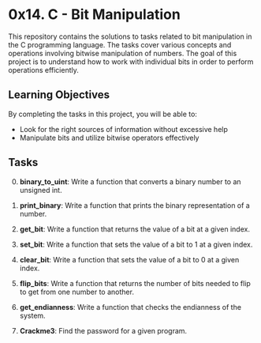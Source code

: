 # 0x14. C - Bit Manipulation

This repository contains the solutions to tasks related to bit manipulation in the C programming language. The tasks cover various concepts and operations involving bitwise manipulation of numbers. The goal of this project is to understand how to work with individual bits in order to perform operations efficiently.

## Learning Objectives

By completing the tasks in this project, you will be able to:

- Look for the right sources of information without excessive help
- Manipulate bits and utilize bitwise operators effectively

## Tasks

0. **binary_to_uint**: Write a function that converts a binary number to an unsigned int.

1. **print_binary**: Write a function that prints the binary representation of a number.

2. **get_bit**: Write a function that returns the value of a bit at a given index.

3. **set_bit**: Write a function that sets the value of a bit to 1 at a given index.

4. **clear_bit**: Write a function that sets the value of a bit to 0 at a given index.

5. **flip_bits**: Write a function that returns the number of bits needed to flip to get from one number to another.

6. **get_endianness**: Write a function that checks the endianness of the system.

7. **Crackme3**: Find the password for a given program.
